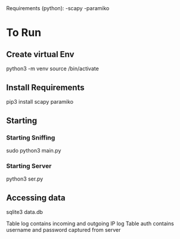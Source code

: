##
Requirements (python):
    -scapy
    -paramiko

# To Run

## Create virtual Env

python3 -m venv <name>
source <name>/bin/activate

## Install Requirements

pip3 install scapy paramiko

## Starting

### Starting Sniffing 

sudo python3 main.py

### Starting Server

python3 ser.py

## Accessing data

sqlite3 data.db

Table log contains incoming and outgoing IP log
Table auth contains username and password captured from server
